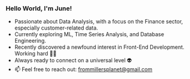 ### Hello World, I'm June!

-  Passionate about Data Analysis, with a focus on the Finance sector, especially customer-related data.
-  Currently exploring ML, Time Series Analysis, and Database Engineering.
-  Recently discovered a newfound interest in Front-End Development. Working hard 🏋️‍♂️
-  Always ready to connect on a universal level 👽
-  📫 Feel free to reach out: frommillersplanet@gmail.com

<!---
millersplanet/millersplanet is a ✨ special ✨ repository because its `README.md` (this file) appears on your GitHub profile.
You can click the Preview link to take a look at your changes.
--->
